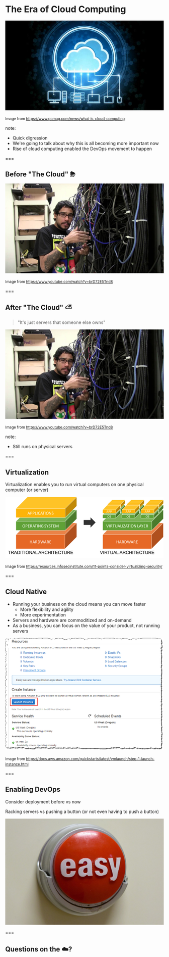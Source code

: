 # The Era of Cloud Computing

<img src="dist/img/cloud-computing.jpg" alt="Cloud computing graphic" class="noborder"/>

<small>Image from https://www.pcmag.com/news/what-is-cloud-computing</small>

note:
- Quick digression
- We're going to talk about why this is all becoming more important now
- Rise of cloud computing enabled the DevOps movement to happen

===

## Before "The Cloud" ⛈

<img src="dist/img/racking-servers.jpg" alt="Person doing the networking for servers" class="noborder"/>

<small>Image from https://www.youtube.com/watch?v=brD72E5Tnd8</small>

===

## After "The Cloud" ⛅️

> "It's just servers that someone else owns"

<img src="dist/img/racking-servers.jpg" alt="Person doing the networking for servers" class="noborder"/>

<small>Image from https://www.youtube.com/watch?v=brD72E5Tnd8</small>

note:
- Still runs on physical servers

===

## Virtualization

Virtualization enables you to run virtual computers on one physical computer (or server)

<img src="dist/img/virtualization.png" alt="Effects of virtualization" class="noborder"/>

<small>Image from https://resources.infosecinstitute.com/11-points-consider-virtualizing-security/</small>

===

## Cloud Native

- Running your business on the cloud means you can move faster
    - More flexibility and agility
    - More experimentation
- Servers and hardware are commoditized and on-demand
- As a business, you can focus on the value of your product, not running servers

<img src="dist/img/ec2-launch.png" alt="Launch an EC2 instance" class="noborder"/>

<small>Image from https://docs.aws.amazon.com/quickstarts/latest/vmlaunch/step-1-launch-instance.html</small>

===

## Enabling DevOps

Consider deployment before vs now

Racking servers vs pushing a button (or not even having to push a button)

<img src="dist/img/easy-button.jpg" alt="Staples Easy button" class="noborder"/>

===

## Questions on the ☁️?
